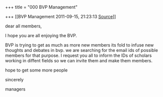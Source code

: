 +++
title = "000 BVP Management"

+++
[[BVP Management	2011-09-15, 21:23:13 [Source](https://groups.google.com/g/bvparishat/c/_CejD-YV9aI)]]



dear all members,  

I hope you are all enjoying the BVP.

BVP is trying to get as much as more new members its fold to infuse new thoughts and debates in bvp. we are searching for the email ids of possible members for that purpose. I request you all to inform the IDs of scholars working in diffent fields so we can invite them and make them members.

hope to get some more people

sincerely

managers

